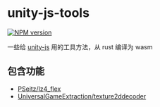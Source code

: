 # unity-js-tools

[![NPM version](https://img.shields.io/npm/v/@arkntools/unity-js-tools?style=flat-square)](https://www.npmjs.com/package/@arkntools/unity-js-tools)

一些给 [unity-js](https://github.com/arkntools/unity-js) 用的工具方法，从 rust 编译为 wasm

## 包含功能

- [PSeitz/lz4_flex](https://github.com/PSeitz/lz4_flex)
- [UniversalGameExtraction/texture2ddecoder](https://github.com/UniversalGameExtraction/texture2ddecoder)
